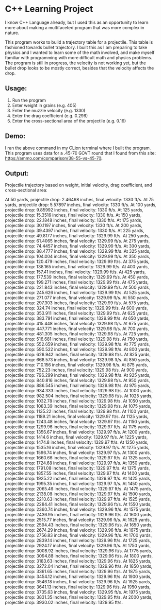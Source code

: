 # C++ Learning Project

I know C++ Language already, but I used this as an opportunity to learn more about making a multifaceted program that was more complex in nature.

This program works to build a trajectory table for a projectile. This table is fashioned towards bullet trajectory. I built this as I am preparing to take physics and I wanted to learn some of the math involved, and make myself familiar with programming with more difficult math and physics problems. The program is still in progress, the velocity is not working yet, but the bullet drop looks to be mostly correct, besides that the velocity affects the drop.

## Usage: 
1. Run the program
2. Enter weight in grains (e.g. 405)
3. Enter the muzzle velocity (e.g. 1330)
4. Enter the drag coefficient (e.g. 0.296)
5. Enter the cross-sectional area of the projectile (e.g. 0.16)

## Demo:
I ran the above command in my CLion terminal where I built the program. This program uses data for a .45-70 GOVT round that I found from this site: https://ammo.com/comparison/38-55-vs-45-70.

## Output:
Projectile trajectory based on weight, initial velocity, drag coefficient, and cross-sectional area:

At 50 yards, projectile drop: 2.46498 inches, final velocity: 1330 ft/s.
At 75 yards, projectile drop: 5.57897 inches, final velocity: 1330 ft/s.
At 100 yards, projectile drop: 9.85992 inches, final velocity: 1330 ft/s.
At 125 yards, projectile drop: 15.3516 inches, final velocity: 1330 ft/s.
At 150 yards, projectile drop: 22.1848 inches, final velocity: 1330 ft/s.
At 175 yards, projectile drop: 30.1197 inches, final velocity: 1330 ft/s.
At 200 yards, projectile drop: 39.4397 inches, final velocity: 1330 ft/s.
At 225 yards, projectile drop: 49.8177 inches, final velocity: 1329.99 ft/s.
At 250 yards, projectile drop: 61.4065 inches, final velocity: 1329.99 ft/s.
At 275 yards, projectile drop: 74.4457 inches, final velocity: 1329.99 ft/s.
At 300 yards, projectile drop: 88.4777 inches, final velocity: 1329.99 ft/s.
At 325 yards, projectile drop: 104.004 inches, final velocity: 1329.99 ft/s.
At 350 yards, projectile drop: 120.479 inches, final velocity: 1329.99 ft/s.
At 375 yards, projectile drop: 138.165 inches, final velocity: 1329.99 ft/s.
At 400 yards, projectile drop: 157.41 inches, final velocity: 1329.99 ft/s.
At 425 yards, projectile drop: 177.539 inches, final velocity: 1329.99 ft/s.
At 450 yards, projectile drop: 199.271 inches, final velocity: 1329.99 ft/s.
At 475 yards, projectile drop: 221.843 inches, final velocity: 1329.99 ft/s.
At 500 yards, projectile drop: 245.626 inches, final velocity: 1329.99 ft/s.
At 525 yards, projectile drop: 271.077 inches, final velocity: 1329.99 ft/s.
At 550 yards, projectile drop: 297.303 inches, final velocity: 1329.99 ft/s.
At 575 yards, projectile drop: 324.74 inches, final velocity: 1329.99 ft/s.
At 600 yards, projectile drop: 353.911 inches, final velocity: 1329.99 ft/s.
At 625 yards, projectile drop: 383.791 inches, final velocity: 1329.99 ft/s.
At 650 yards, projectile drop: 415.448 inches, final velocity: 1329.98 ft/s.
At 675 yards, projectile drop: 447.771 inches, final velocity: 1329.98 ft/s.
At 700 yards, projectile drop: 481.305 inches, final velocity: 1329.98 ft/s.
At 725 yards, projectile drop: 516.681 inches, final velocity: 1329.98 ft/s.
At 750 yards, projectile drop: 552.659 inches, final velocity: 1329.98 ft/s.
At 775 yards, projectile drop: 590.522 inches, final velocity: 1329.98 ft/s.
At 800 yards, projectile drop: 628.942 inches, final velocity: 1329.98 ft/s.
At 825 yards, projectile drop: 668.573 inches, final velocity: 1329.98 ft/s.
At 850 yards, projectile drop: 710.156 inches, final velocity: 1329.98 ft/s.
At 875 yards, projectile drop: 752.23 inches, final velocity: 1329.98 ft/s.
At 900 yards, projectile drop: 796.299 inches, final velocity: 1329.98 ft/s.
At 925 yards, projectile drop: 840.816 inches, final velocity: 1329.98 ft/s.
At 950 yards, projectile drop: 886.545 inches, final velocity: 1329.98 ft/s.
At 975 yards, projectile drop: 934.333 inches, final velocity: 1329.98 ft/s.
At 1000 yards, projectile drop: 982.504 inches, final velocity: 1329.98 ft/s.
At 1025 yards, projectile drop: 1032.78 inches, final velocity: 1329.98 ft/s.
At 1050 yards, projectile drop: 1083.39 inches, final velocity: 1329.98 ft/s.
At 1075 yards, projectile drop: 1135.22 inches, final velocity: 1329.98 ft/s.
At 1100 yards, projectile drop: 1189.21 inches, final velocity: 1329.97 ft/s.
At 1125 yards, projectile drop: 1243.48 inches, final velocity: 1329.97 ft/s.
At 1150 yards, projectile drop: 1299.96 inches, final velocity: 1329.97 ft/s.
At 1175 yards, projectile drop: 1356.67 inches, final velocity: 1329.97 ft/s.
At 1200 yards, projectile drop: 1414.6 inches, final velocity: 1329.97 ft/s.
At 1225 yards, projectile drop: 1474.8 inches, final velocity: 1329.97 ft/s.
At 1250 yards, projectile drop: 1535.16 inches, final velocity: 1329.97 ft/s.
At 1275 yards, projectile drop: 1596.74 inches, final velocity: 1329.97 ft/s.
At 1300 yards, projectile drop: 1660.66 inches, final velocity: 1329.97 ft/s.
At 1325 yards, projectile drop: 1724.68 inches, final velocity: 1329.97 ft/s.
At 1350 yards, projectile drop: 1791.08 inches, final velocity: 1329.97 ft/s.
At 1375 yards, projectile drop: 1857.55 inches, final velocity: 1329.97 ft/s.
At 1400 yards, projectile drop: 1925.22 inches, final velocity: 1329.97 ft/s.
At 1425 yards, projectile drop: 1995.35 inches, final velocity: 1329.97 ft/s.
At 1450 yards, projectile drop: 2065.46 inches, final velocity: 1329.97 ft/s.
At 1475 yards, projectile drop: 2138.08 inches, final velocity: 1329.97 ft/s.
At 1500 yards, projectile drop: 2210.63 inches, final velocity: 1329.97 ft/s.
At 1525 yards, projectile drop: 2284.41 inches, final velocity: 1329.96 ft/s.
At 1550 yards, projectile drop: 2360.74 inches, final velocity: 1329.96 ft/s.
At 1575 yards, projectile drop: 2436.95 inches, final velocity: 1329.96 ft/s.
At 1600 yards, projectile drop: 2515.77 inches, final velocity: 1329.96 ft/s.
At 1625 yards, projectile drop: 2594.43 inches, final velocity: 1329.96 ft/s.
At 1650 yards, projectile drop: 2674.29 inches, final velocity: 1329.96 ft/s.
At 1675 yards, projectile drop: 2756.83 inches, final velocity: 1329.96 ft/s.
At 1700 yards, projectile drop: 2839.14 inches, final velocity: 1329.96 ft/s.
At 1725 yards, projectile drop: 2924.17 inches, final velocity: 1329.96 ft/s.
At 1750 yards, projectile drop: 3008.92 inches, final velocity: 1329.96 ft/s.
At 1775 yards, projectile drop: 3094.88 inches, final velocity: 1329.96 ft/s.
At 1800 yards, projectile drop: 3183.63 inches, final velocity: 1329.96 ft/s.
At 1825 yards, projectile drop: 3272.04 inches, final velocity: 1329.96 ft/s.
At 1850 yards, projectile drop: 3361.65 inches, final velocity: 1329.96 ft/s.
At 1875 yards, projectile drop: 3454.12 inches, final velocity: 1329.96 ft/s.
At 1900 yards, projectile drop: 3546.18 inches, final velocity: 1329.96 ft/s.
At 1925 yards, projectile drop: 3641.13 inches, final velocity: 1329.96 ft/s.
At 1950 yards, projectile drop: 3735.63 inches, final velocity: 1329.95 ft/s.
At 1975 yards, projectile drop: 3831.35 inches, final velocity: 1329.95 ft/s.
At 2000 yards, projectile drop: 3930.02 inches, final velocity: 1329.95 ft/s.